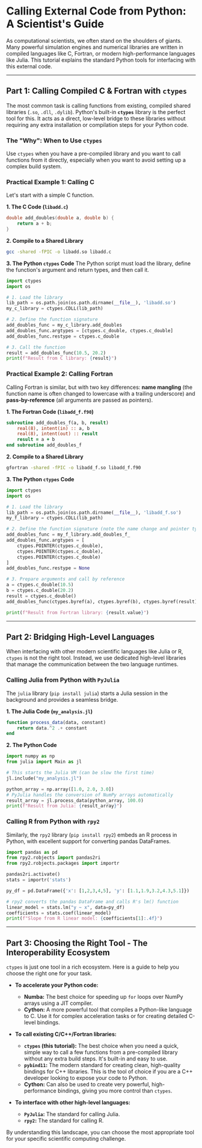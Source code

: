# Calling External Code from Python: A Scientist's Guide

As computational scientists, we often stand on the shoulders of giants. Many powerful simulation engines and numerical libraries are written in compiled languages like C, Fortran, or modern high-performance languages like Julia. This tutorial explains the standard Python tools for interfacing with this external code.

---

## Part 1: Calling Compiled C & Fortran with `ctypes`

The most common task is calling functions from existing, compiled shared libraries (`.so`, `.dll`, `.dylib`). Python's built-in **`ctypes`** library is the perfect tool for this. It acts as a direct, low-level bridge to these libraries without requiring any extra installation or compilation steps for your Python code.

### The "Why": When to Use `ctypes`
Use `ctypes` when you have a pre-compiled library and you want to call functions from it directly, especially when you want to avoid setting up a complex build system.

### Practical Example 1: Calling C

Let's start with a simple C function.

**1. The C Code (`libadd.c`)**
```c
double add_doubles(double a, double b) {
    return a + b;
}
```

**2. Compile to a Shared Library**
```bash
gcc -shared -fPIC -o libadd.so libadd.c
```

**3. The Python `ctypes` Code**
The Python script must load the library, define the function's argument and return types, and then call it.

```python
import ctypes
import os

# 1. Load the library
lib_path = os.path.join(os.path.dirname(__file__), 'libadd.so')
my_c_library = ctypes.CDLL(lib_path)

# 2. Define the function signature
add_doubles_func = my_c_library.add_doubles
add_doubles_func.argtypes = [ctypes.c_double, ctypes.c_double]
add_doubles_func.restype = ctypes.c_double

# 3. Call the function
result = add_doubles_func(10.5, 20.2)
print(f"Result from C library: {result}")
```

### Practical Example 2: Calling Fortran

Calling Fortran is similar, but with two key differences: **name mangling** (the function name is often changed to lowercase with a trailing underscore) and **pass-by-reference** (all arguments are passed as pointers).

**1. The Fortran Code (`libadd_f.f90`)**
```fortran
subroutine add_doubles_f(a, b, result)
    real(8), intent(in) :: a, b
    real(8), intent(out) :: result
    result = a + b
end subroutine add_doubles_f
```

**2. Compile to a Shared Library**
```bash
gfortran -shared -fPIC -o libadd_f.so libadd_f.f90
```

**3. The Python `ctypes` Code**
```python
import ctypes
import os

# 1. Load the library
lib_path = os.path.join(os.path.dirname(__file__), 'libadd_f.so')
my_f_library = ctypes.CDLL(lib_path)

# 2. Define the function signature (note the name change and pointer types)
add_doubles_func = my_f_library.add_doubles_f_
add_doubles_func.argtypes = [
    ctypes.POINTER(ctypes.c_double),
    ctypes.POINTER(ctypes.c_double),
    ctypes.POINTER(ctypes.c_double)
]
add_doubles_func.restype = None

# 3. Prepare arguments and call by reference
a = ctypes.c_double(10.5)
b = ctypes.c_double(20.2)
result = ctypes.c_double()
add_doubles_func(ctypes.byref(a), ctypes.byref(b), ctypes.byref(result))

print(f"Result from Fortran library: {result.value}")
```

---

## Part 2: Bridging High-Level Languages

When interfacing with other modern scientific languages like Julia or R, `ctypes` is not the right tool. Instead, we use dedicated high-level libraries that manage the communication between the two language runtimes.

### Calling Julia from Python with `PyJulia`

The `julia` library (`pip install julia`) starts a Julia session in the background and provides a seamless bridge.

**1. The Julia Code (`my_analysis.jl`)**
```julia
function process_data(data, constant)
    return data.^2 .+ constant
end
```

**2. The Python Code**
```python
import numpy as np
from julia import Main as jl

# This starts the Julia VM (can be slow the first time)
jl.include("my_analysis.jl")

python_array = np.array([1.0, 2.0, 3.0])
# PyJulia handles the conversion of NumPy arrays automatically
result_array = jl.process_data(python_array, 100.0)
print(f"Result from Julia: {result_array}")
```

### Calling R from Python with `rpy2`

Similarly, the `rpy2` library (`pip install rpy2`) embeds an R process in Python, with excellent support for converting pandas DataFrames.

```python
import pandas as pd
from rpy2.robjects import pandas2ri
from rpy2.robjects.packages import importr

pandas2ri.activate()
stats = importr('stats')

py_df = pd.DataFrame({'x': [1,2,3,4,5], 'y': [1.1,1.9,3.2,4.3,5.1]})

# rpy2 converts the pandas DataFrame and calls R's lm() function
linear_model = stats.lm("y ~ x", data=py_df)
coefficients = stats.coef(linear_model)
print(f"Slope from R linear model: {coefficients[1]:.4f}")
```

---

## Part 3: Choosing the Right Tool - The Interoperability Ecosystem

`ctypes` is just one tool in a rich ecosystem. Here is a guide to help you choose the right one for your task.

*   **To accelerate your Python code:**
    *   **Numba:** The best choice for speeding up `for` loops over NumPy arrays using a JIT compiler.
    *   **Cython:** A more powerful tool that compiles a Python-like language to C. Use it for complex acceleration tasks or for creating detailed C-level bindings.

*   **To call existing C/C++/Fortran libraries:**
    *   **`ctypes` (this tutorial):** The best choice when you need a quick, simple way to call a few functions from a pre-compiled library without any extra build steps. It's built-in and easy to use.
    *   **`pybind11`:** The modern standard for creating clean, high-quality bindings for C++ libraries. This is the tool of choice if you are a C++ developer looking to expose your code to Python.
    *   **Cython:** Can also be used to create very powerful, high-performance bindings, giving you more control than `ctypes`.

*   **To interface with other high-level languages:**
    *   **`PyJulia`:** The standard for calling Julia.
    *   **`rpy2`:** The standard for calling R.

By understanding this landscape, you can choose the most appropriate tool for your specific scientific computing challenge.